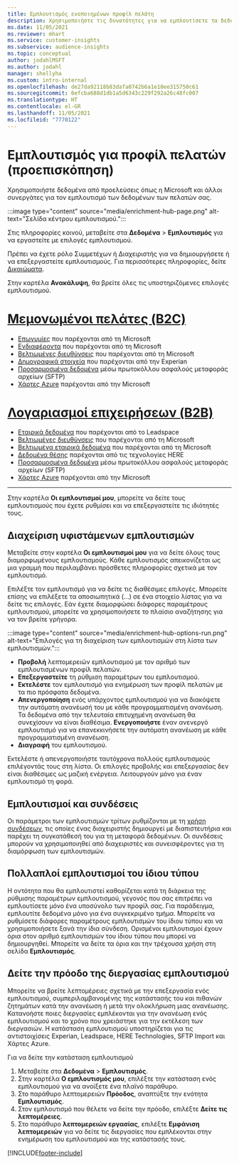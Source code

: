 ```yaml
---
title: Εμπλουτισμός ενοποιημένων προφίλ πελάτη
description: Χρησιμοποιήστε τις δυνατότητες για να εμπλουτίσετε τα δεδομένα των πελατών σας.
ms.date: 11/05/2021
ms.reviewer: mhart
ms.service: customer-insights
ms.subservice: audience-insights
ms.topic: conceptual
author: jodahlMSFT
ms.author: jodahl
manager: shellyha
ms.custom: intro-internal
ms.openlocfilehash: de27da92118b83dafa0742b6a1e10ee315750c61
ms.sourcegitcommit: 6efcba688d1db1a5d6343c229f292a26c48fc007
ms.translationtype: HT
ms.contentlocale: el-GR
ms.lasthandoff: 11/05/2021
ms.locfileid: "7770122"
---
```

# <a name="enrichment-for-customer-profiles-preview"></a>Εμπλουτισμός για προφίλ πελατών (προεπισκόπηση)

Χρησιμοποιήστε δεδομένα από προελεύσεις όπως η Microsoft και άλλοι συνεργάτες για τον εμπλουτισμό των δεδομένων των πελατών σας.

:::image type="content" source="media/enrichment-hub-page.png" alt-text="Σελίδα κέντρου εμπλουτισμού.":::

Στις πληροφορίες κοινού, μεταβείτε στα **Δεδομένα** > **Εμπλουτισμός** για να εργαστείτε με επιλογές εμπλουτισμού.  

Πρέπει να έχετε ρόλο Συμμετέχων ή Διαχειριστής για να δημιουργήσετε ή να επεξεργαστείτε εμπλουτισμούς. Για περισσότερες πληροφορίες, δείτε [Δικαιώματα](permissions.md).

Στην καρτέλα **Ανακάλυψη**, θα βρείτε όλες τις υποστηριζόμενες επιλογές εμπλουτισμού.

# <a name="individual-consumers-b-to-c"></a>[Μεμονωμένοι πελάτες (B2C)](#tab/b2c)

- [Επωνυμίες](enrichment-microsoft.md) που παρέχονται από τη Microsoft
- [Ενδιαφέροντα](enrichment-microsoft.md) που παρέχονται από τη Microsoft
- [Βελτιωμένες διευθύνσεις](enrichment-enhanced-addresses.md) που παρέχονται από τη Microsoft 
- [Δημογραφικά στοιχεία](enrichment-experian.md) που παρέχονται από την Experian
- [Προσαρμοσμένα δεδομένα](enrichment-SFTP-custom-import.md) μέσω πρωτοκόλλου ασφαλούς μεταφοράς αρχείων (SFTP) 
- [Χάρτες Azure](enrichment-azure-maps.md) παρέχονται από την Microsoft

# <a name="business-accounts-b-to-b"></a>[Λογαριασμοί επιχειρήσεων (B2B)](#tab/b2b)

- [Εταιρικά δεδομένα](enrichment-leadspace.md) που παρέχονται από το Leadspace
- [Βελτιωμένες διευθύνσεις](enrichment-enhanced-addresses.md) που παρέχονται από τη Microsoft 
- [Βελτιωμένα εταιρικά δεδομένα](enrichment-enhanced-company-data.md) που παρέχονται από τη Microsoft
- [Δεδομένα θέσης](enrichment-here.md) παρέχονται από τις τεχνολογίες HERE 
- [Προσαρμοσμένα δεδομένα](enrichment-SFTP-custom-import.md) μέσω πρωτοκόλλου ασφαλούς μεταφοράς αρχείων (SFTP) 
- [Χάρτες Azure](enrichment-azure-maps.md) παρέχονται από την Microsoft

---

Στην καρτέλα **Οι εμπλουτισμοί μου**, μπορείτε να δείτε τους εμπλουτισμούς που έχετε ρυθμίσει και να επεξεργαστείτε τις ιδιότητές τους.

## <a name="manage-existing-enrichments"></a>Διαχείριση υφιστάμενων εμπλουτισμών

Μεταβείτε στην καρτέλα **Οι εμπλουτισμοί μου** για να δείτε όλους τους διαμορφωμένους εμπλουτισμούς. Κάθε εμπλουτισμός απεικονίζεται ως μια γραμμή που περιλαμβάνει πρόσθετες πληροφορίες σχετικά με τον εμπλουτισμό.

Επιλέξτε τον εμπλουτισμό για να δείτε τις διαθέσιμες επιλογές. Μπορείτε επίσης να επιλέξετε τα αποσιωπητικά (...) σε ένα στοιχείο λίστας για να δείτε τις επιλογές. Εάν έχετε διαμορφώσει διάφορες παραμέτρους εμπλουτισμού, μπορείτε να χρησιμοποιήσετε το πλαίσιο αναζήτησης για να τον βρείτε γρήγορα.

:::image type="content" source="media/enrichment-hub-options-run.png" alt-text="Επιλογές για τη διαχείριση των εμπλουτισμών στη λίστα των εμπλουτισμών.":::

- **Προβολή** λεπτομερειών εμπλουτισμού με τον αριθμό των εμπλουτισμένων προφίλ πελατών.
- **Επεξεργαστείτε** τη ρύθμιση παραμέτρων του εμπλουτισμού.
- **Εκτελέστε** τον εμπλουτισμό για ενημέρωση των προφίλ πελατών με τα πιο πρόσφατα δεδομένα.
- **Απενεργοποίηση** ενός υπάρχοντος εμπλουτισμού για να διακόψετε την αυτόματη ανανέωσή του με κάθε προγραμματισμένη ανανέωση. Τα δεδομένα από την τελευταία επιτυχημένη ανανέωση θα συνεχίσουν να είναι διαθέσιμα. **Ενεργοποιήστε** έναν ανενεργό εμπλουτισμό για να επανεκκινήσετε την αυτόματη ανανέωση με κάθε προγραμματισμένη ανανέωση.
- **Διαγραφή** του εμπλουτισμού.

Εκτελέστε ή απενεργοποιήστε ταυτόχρονα πολλούς εμπλουτισμούς επιλέγοντάς τους στη λίστα. Οι επιλογές προβολής και επεξεργασίας δεν είναι διαθέσιμες ως μαζική ενέργεια. Λειτουργούν μόνο για έναν εμπλουτισμό τη φορά.

## <a name="enrichments-and-connections"></a>Εμπλουτισμοί και συνδέσεις

Οι παράμετροι των εμπλουτισμών τρίτων ρυθμίζονται με τη [χρήση συνδέσεων](connections.md), τις οποίες ένας διαχειριστής δημιουργεί με διαπιστευτήρια και παρέχει τη συγκατάθεσή του για τη μεταφορά δεδομένων. Οι συνδέσεις μπορούν να χρησιμοποιηθεί από διαχειριστές και συνεισφέροντες για τη διαμόρφωση των εμπλουτισμών.  

## <a name="multiple-enrichments-of-the-same-type"></a>Πολλαπλοί εμπλουτισμοί του ίδιου τύπου

Η οντότητα που θα εμπλουτιστεί καθορίζεται κατά τη διάρκεια της ρύθμισης παραμέτρων εμπλουτισμού, γεγονός που σας επιτρέπει να εμπλουτίσετε μόνο ένα υποσύνολο των προφίλ σας. Για παράδειγμα, εμπλουτίτε δεδομένα μόνο για ένα συγκεκριμένο τμήμα. Μπορείτε να ρυθμίσετε διάφορες παραμέτρους εμπλουτισμών του ίδιου τύπου και να χρησιμοποιήσετε ξανά την ίδια σύνδεση. Ορισμένοι εμπλουτισμοί έχουν όρια στον αριθμό εμπλουτισμών του ίδιου τύπου που μπορεί να δημιουργηθεί. Μπορείτε να δείτε τα όρια και την τρέχουσα χρήση στη σελίδα **Εμπλουτισμός**.

## <a name="see-the-progress-of-the-enrichment-process"></a>Δείτε την πρόοδο της διεργασίας εμπλουτισμού

Μπορείτε να βρείτε λεπτομέρειες σχετικά με την επεξεργασία ενός εμπλουτισμού, συμπεριλαμβανομένης της κατάστασής του και πιθανών ζητημάτων κατά την ανανέωση ή μετά την ολοκλήρωση μιας ανανέωσης. Κατανοήστε ποιες διεργασίες εμπλέκονται για την ανανέωση ενός εμπλουτισμού και το χρόνο που χρειάστηκε για την εκτέλεση των διεργασιών. Η κατάσταση εμπλουτισμού υποστηρίζεται για τις αντιστοιχίσεις Experian, Leadspace, HERE Technologies, SFTP Import και Χάρτες Azure.

Για να δείτε την κατάσταση εμπλουτισμού

1. Μεταβείτε στα **Δεδομένα** > **Εμπλουτισμός**. 
1. Στην καρτέλα **Ο εμπλουτισμός μου**, επιλέξτε την κατάσταση ενός εμπλουτισμού για να ανοίξετε ένα πλαϊνό παράθυρο. 
1. Στο παράθυρο λεπτομερειών **Πρόοδος**, αναπτύξτε την ενότητα **Εμπλουτισμός**. 
1. Στον εμπλουτισμό που θέλετε να δείτε την πρόοδο, επιλέξτε **Δείτε τις λεπτομέρειες**. 
1. Στο παράθυρο **λεπτομερειών εργασίας**, επιλέξτε **Εμφάνιση λεπτομερειών** για να δείτε τις διεργασίες που εμπλέκονται στην ενημέρωση του εμπλουτισμού και της κατάστασής τους. 

[!INCLUDE[footer-include](../includes/footer-banner.md)]
